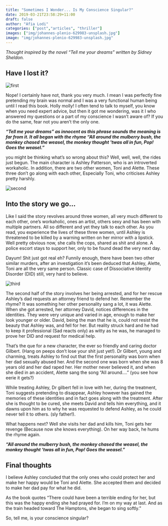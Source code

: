 ```yaml
---
title: "Sometimes I Wonder... Is My Conscience Singular?"
date: 2019-03-21T23:58:29+11:00
draft: false
author: "Afia Lodi"
categories: ["post","articles", "thriller"]
images: ["img/johannes-plenio-629983-unsplash.jpg"]
image: "img/johannes-plenio-629983-unsplash.jpg"
---
```


*Thought inspired by the novel “Tell me your dreams” written by Sidney Sheldon.*

## Have I lost it?

![first](/inline/heading-gifs/afia/first.gif)

Nope! I certainly have not, thank you very much. I mean I was perfectly fine pretending my brain was normal and I was a very functional human being until I read this book. Holly molly!
I often tend to talk to myself, you know when you need expert advice, but then it got me wondering, was it I who answered my questions or a part of my conscience I wasn’t aware of? If you do the same, fear not you aren’t the only one.

***“Tell me your dreams” as innocent as this phrase sounds the meaning is far from it. It all began with the rhyme “All around the mulberry bush, the monkey chased the weasel, the monkey thought 'twas all in fun, Pop! Goes the weasel.”***

you might be thinking what’s so wrong about this? Well, well, well, the rides just begun.
The main character is Ashley Patterson, who is an introverted workaholic. In addition, there are two other women, Toni and Alette. These three don’t go along with each other, Especially Toni, who criticises Ashley pretty harshly.

![second](/inline/heading-gifs/afia/second.gif)

## Into the story we go…

Like I said the story revolves around three women, all very much different to each other, one’s workaholic, ones an artist, others sexy and has been with multiple partners. All so different and yet they talk to each other. As you read, you experience the lives of these three women, until Ashley is threatened to be killed by a warning written on her mirror with a lipstick. Well pretty obvious now, she calls the cops, shared as shit and alone.
A police escort stays to support her, only to be found dead the very next day.

Dayum! Shit just got real eh? Funnily enough, there have been two other similar murders, after an investigation it’s been deduced that Ashley, Alette, Toni are all the very same person. Classic case of Dissociative Identity Disorder (DID) still, very hard to believe.

![third](/inline/heading-gifs/afia/third.gif)

The second half of the story involves her being arrested, and for her rescue Ashley’s dad requests an attorney friend to defend her. Remember the rhyme? It was something her other personality sang a lot, it was Alette. When she got arrested, her attorney David, notices differences in the identities. They were very unique and varied in age, enough to make her look younger or older. David, being the man that he is, could not resist the beauty that Ashley was, and fell for her. But reality struck hard and he had to keep it professional (Sad reacts only) as witty as he was, he managed to prove her DID and request for medical help.

That’s the que for a new character, the ever so friendly and caring doctor Gilbert. (Hang on peeps don’t lose your shit just yet!). Dr Gilbert, young and charming, treats Ashley to find out that the first personality was born when her dad sexually abused her. And the second one was born when she was 8 years old and her dad raped her. Her mother never believed it, and when she died in an accident, Alette sang the song “All around….” (you see how eerie it gets?)

While treating Ashley, Dr gilbert fell in love with her, during the treatment, Toni suggests pretending to disappear, Ashley however has gained the memories of these identities and in fact goes along with the treatment. After she is thought to be cured, she meets David and tells him everything, and it dawns upon him as to why he was requested to defend Ashley, as he could never tell it to others. (sly father!).

What happens next? Well she visits her dad and kills him, Toni gets her revenge (Because now she knows everything). On her way back, he hums the rhyme again.

***“All around the mulberry bush, the monkey chased the weasel, the monkey thought ‘twas all in fun, Pop! Goes the weasel.”***

## Final thoughts

I believe Ashley concluded that the only ones who could protect her and make her happy would be Toni and Alette. She accepted them and decided to make her dad pay for what he did.

As the book quotes “There could have been a terrible ending for her, but this was the happy ending she had prayed for. I’m on my way at last. And as the train headed toward The Hamptons, she began to sing softly.”

So, tell me, is your conscience singular?
